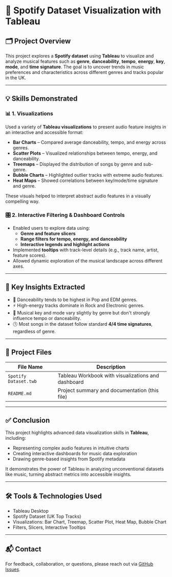 # 🎵 Spotify Dataset Visualization with Tableau

## 🗂 Project Overview

This project explores a **Spotify dataset** using **Tableau** to visualize and analyze musical features such as **genre**, **danceability**, **tempo**, **energy**, **key**, **mode**, and **time signature**. The goal is to uncover trends in music preferences and characteristics across different genres and tracks popular in the UK.

---

## 💡 Skills Demonstrated

### 📊 1. Visualizations

Used a variety of **Tableau visualizations** to present audio feature insights in an interactive and accessible format:

- **Bar Charts** – Compared average danceability, tempo, and energy across genres.
- **Scatter Plots** – Visualized relationships between tempo, energy, and danceability.
- **Treemaps** – Displayed the distribution of songs by genre and sub-genre.
- **Bubble Charts** – Highlighted outlier tracks with extreme audio features.
- **Heat Maps** – Showed correlations between key/mode/time signature and genre.

These visuals helped to interpret abstract audio features in a visually compelling way.

### 🎛️ 2. Interactive Filtering & Dashboard Controls

- Enabled users to explore data using:
  - **Genre and feature slicers**
  - **Range filters for tempo, energy, and danceability**
  - **Interactive legends and highlight actions**
- Implemented **tooltips** with track-level details (e.g., track name, artist, feature scores).
- Allowed dynamic exploration of the musical landscape across different axes.

---

## 🎯 Key Insights Extracted

- 🕺 Danceability tends to be highest in Pop and EDM genres.
- ⚡ High-energy tracks dominate in Rock and Electronic genres.
- 🧠 Musical key and mode vary slightly by genre but don't strongly influence tempo or danceability.
- 🕒 Most songs in the dataset follow standard **4/4 time signatures**, regardless of genre.

---

## 📁 Project Files

| File Name                        | Description                                             |
|----------------------------------|---------------------------------------------------------|
| `Spotify Dataset.twb`  | Tableau Workbook with visualizations and dashboard      |
| `README.md`                      | Project summary and documentation (this file)           |

---

## ✅ Conclusion

This project highlights advanced data visualization skills in **Tableau**, including:

- Representing complex audio features in intuitive charts
- Creating interactive dashboards for music data exploration
- Drawing genre-based insights from Spotify metadata

It demonstrates the power of Tableau in analyzing unconventional datasets like music, turning abstract metrics into accessible insights.

---

## 🛠 Tools & Technologies Used

- Tableau Desktop
- Spotify Dataset (UK Top Tracks)
- Visualizations: Bar Chart, Treemap, Scatter Plot, Heat Map, Bubble Chart
- Filters, Slicers, Interactive Tooltips

---

## 📬 Contact

For feedback, collaboration, or questions, please reach out via [GitHub Issues](#).

